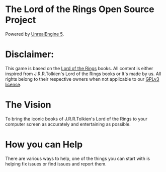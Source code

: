 # The Lord of the Rings Open Source Project

Powered by [UnrealEngine 5](https://www.unrealengine.com/unreal-engine-5).

# Disclaimer:
This game is based on the [Lord of the Rings](https://wikipedia.org/wiki/The_Lord_of_the_Rings) books. All content is either inspired from J.R.R.Tolkien's Lord of the Rings books or It's made by us.
All rights belong to their respective owners when not applicable to our [GPLv3 license](https://www.gnu.org/licenses/gpl-3.0.en.html).

# The Vision
To bring the iconic books of J.R.R.Tolkien's Lord of the Rings to your computer screen as accurately and entertaining as possible.

# How you can Help
There are various ways to help, one of the things you can start with is helping fix issues or find issues and report them.

